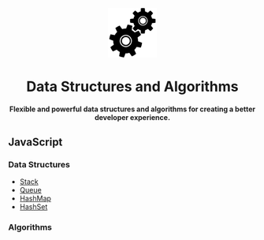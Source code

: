 <!-- PROJECT LOGO -->
<div align="center">
  <img src="./favicon.ico" alt="Logo" width="100" height="100">
  <h1>Data Structures and Algorithms</h1>
  <h4>Flexible and powerful data structures and algorithms for creating a better developer experience.</h4>
</div>

<!-- JavaScript -->
<div align="left">
  <h2>JavaScript</h2>
  <h3>Data Structures</h3>
  <ul>
    <li><a href="https://github.com/ChristopherBenton145/data-structures-and-algorithms/blob/main/JavaScript/Data%20Structures/Stack.js">Stack</a></li>
    <li><a href="https://github.com/ChristopherBenton145/data-structures-and-algorithms/blob/main/JavaScript/Data%20Structures/Queue.js">Queue</a></li>
    <li><a href="https://github.com/ChristopherBenton145/data-structures-and-algorithms/blob/main/JavaScript/Data%20Structures/HashMap.js">HashMap</a></li>
    <li><a href="https://github.com/ChristopherBenton145/data-structures-and-algorithms/blob/main/JavaScript/Data%20Structures/HashSet.js">HashSet</a></li>
  </ul>
   <h3>Algorithms</h3>
  <ul>
  </ul>
</div>
